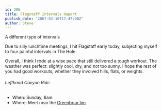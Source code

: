 ```yaml
---
id: 206
title: Flagstaff Intervals Report
publish_date: "2007-03-16T17:47:00Z"
author: Steve
---
```

  
A different type of intervals

Due to silly lunchtime meetings, I hit Flagstaff early today, subjecting myself to four painful intervals in The Hole.

Overall, I think I rode at a wise pace that still delivered a tough workout. The weather was perfect: slightly cool, dry, and not too sunny. I hope the rest of you had good workouts, whether they involved hills, flats, or weights.

###### Lefthand Canyon Ride

*   When: Sunday, 8am
*   Where: Meet near the [Greenbriar Inn](http://www.google.com/maps?hl=en&q=Greenbriar+Inn&fb=1&cid=0,0,14818891129727888314&near=Boulder,+CO&ie=UTF8&z=10&ll=40.215587,-105.261383&spn=0.504407,1.2854&om=1&iwloc=A)
